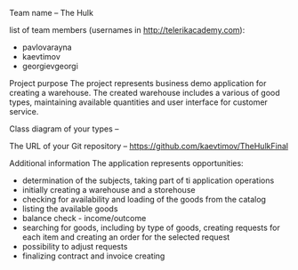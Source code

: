 Team name – The Hulk

list of team members (usernames in http://telerikacademy.com):
-    pavlovarayna
-    kaevtimov
-    georgievgeorgi

Project purpose 
The project represents business demo application for creating a warehouse. The created warehouse includes a various of good 
types, maintaining available quantities and user interface for customer service.

Class diagram of your types –

The URL of your Git repository –  https://github.com/kaevtimov/TheHulkFinal

Additional information 
The application represents opportunities:
- determination of the subjects, taking part of ti application operations
- initially creating a warehouse and a storehouse
- checking for availability and loading of the goods from the catalog
- listing the available goods
- balance check - income/outcome
- searching for goods, including by type of goods, 
creating requests for each item and creating an order for the selected request
- possibility to adjust requests
- finalizing contract and invoice creating

